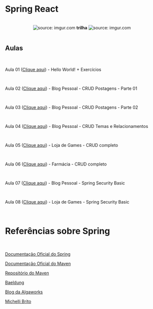 # Spring React

<br />

<div align="center">
    <img src="https://i.imgur.com/w8tTOuT.png" title="source: imgur.com" /> 
    <strong>trilha</strong>
    <img src="https://i.imgur.com/zUC0bts.png" title="source: imgur.com" />
</div>

<br />

## Aulas

<br />

Aula 01 (<a href="https://github.com/rafaelq80/spring_react/blob/main/aula_01/" target="_blank">Clique aqui</a>) - Hello World! + Exercícios

<br />

Aula 02 (<a href="https://github.com/rafaelq80/spring_react/blob/main/aula_02/" target="_blank">Clique aqui</a>) - Blog Pessoal - CRUD Postagens - Parte 01

<br />

Aula 03 (<a href="https://github.com/rafaelq80/spring_react/blob/main/aula_03/" target="_blank">Clique aqui</a>) - Blog Pessoal - CRUD Postagens - Parte 02

<br />

Aula 04 (<a href="https://github.com/rafaelq80/spring_react/blob/main/aula_04/" target="_blank">Clique aqui</a>) - Blog Pessoal - CRUD Temas e Relacionamentos

<br />

Aula 05 (<a href="https://github.com/rafaelq80/spring_react/blob/main/aula_05/" target="_blank">Clique aqui</a>) - Loja de Games - CRUD completo

<br />

Aula 06 (<a href="https://github.com/rafaelq80/spring_react/blob/main/aula_06/" target="_blank">Clique aqui</a>) - Farmácia - CRUD completo

<br />

Aula 07 (<a href="https://github.com/rafaelq80/spring_react/blob/main/aula_07/" target="_blank">Clique aqui</a>) - Blog Pessoal - Spring Security Basic

<br />

Aula 08 (<a href="https://github.com/rafaelq80/spring_react/blob/main/aula_08/" target="_blank">Clique aqui</a>) - Loja de Games - Spring Security Basic

<br />

# Referências sobre Spring

<br />

<a href="https://spring.io/" target="_blank">Documentação Oficial do Spring</a>

<a href="https://maven.apache.org/" target="_blank">Documentação Oficial do Maven</a>

<a href="https://mvnrepository.com/" target="_blank">Repositório do Maven</a>

<a href="https://www.baeldung.com/" target="_blank">Baeldung</a>

<a href="https://blog.algaworks.com/" target="_blank">Blog da Algaworks</a>

<a href="https://www.michellibrito.com/" target="_blank">Michelli Brito</a>

